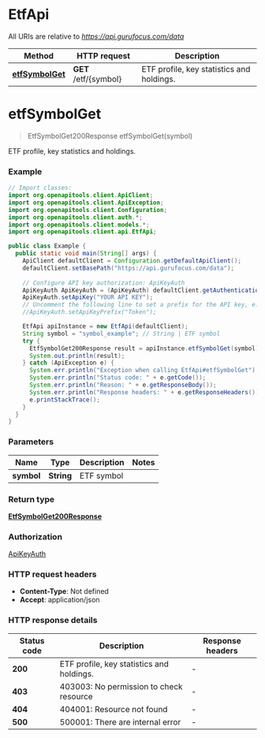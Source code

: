 # EtfApi

All URIs are relative to *https://api.gurufocus.com/data*

| Method | HTTP request | Description |
|------------- | ------------- | -------------|
| [**etfSymbolGet**](EtfApi.md#etfSymbolGet) | **GET** /etf/{symbol} | ETF profile, key statistics and holdings. |


<a id="etfSymbolGet"></a>
# **etfSymbolGet**
> EtfSymbolGet200Response etfSymbolGet(symbol)

ETF profile, key statistics and holdings.



### Example
```java
// Import classes:
import org.openapitools.client.ApiClient;
import org.openapitools.client.ApiException;
import org.openapitools.client.Configuration;
import org.openapitools.client.auth.*;
import org.openapitools.client.models.*;
import org.openapitools.client.api.EtfApi;

public class Example {
  public static void main(String[] args) {
    ApiClient defaultClient = Configuration.getDefaultApiClient();
    defaultClient.setBasePath("https://api.gurufocus.com/data");
    
    // Configure API key authorization: ApiKeyAuth
    ApiKeyAuth ApiKeyAuth = (ApiKeyAuth) defaultClient.getAuthentication("ApiKeyAuth");
    ApiKeyAuth.setApiKey("YOUR API KEY");
    // Uncomment the following line to set a prefix for the API key, e.g. "Token" (defaults to null)
    //ApiKeyAuth.setApiKeyPrefix("Token");

    EtfApi apiInstance = new EtfApi(defaultClient);
    String symbol = "symbol_example"; // String | ETF symbol
    try {
      EtfSymbolGet200Response result = apiInstance.etfSymbolGet(symbol);
      System.out.println(result);
    } catch (ApiException e) {
      System.err.println("Exception when calling EtfApi#etfSymbolGet");
      System.err.println("Status code: " + e.getCode());
      System.err.println("Reason: " + e.getResponseBody());
      System.err.println("Response headers: " + e.getResponseHeaders());
      e.printStackTrace();
    }
  }
}
```

### Parameters

| Name | Type | Description  | Notes |
|------------- | ------------- | ------------- | -------------|
| **symbol** | **String**| ETF symbol | |

### Return type

[**EtfSymbolGet200Response**](EtfSymbolGet200Response.md)

### Authorization

[ApiKeyAuth](../README.md#ApiKeyAuth)

### HTTP request headers

 - **Content-Type**: Not defined
 - **Accept**: application/json

### HTTP response details
| Status code | Description | Response headers |
|-------------|-------------|------------------|
| **200** | ETF profile, key statistics and holdings. |  -  |
| **403** | 403003: No permission to check resource |  -  |
| **404** | 404001: Resource not found |  -  |
| **500** | 500001: There are internal error |  -  |

